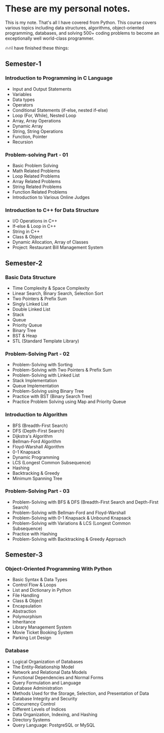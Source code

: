 # These are my personal notes.

This is my note. That's all I have covered from Python. This course covers various topics including data structures, algorithms, object-oriented programming, databases, and solving 500+ coding problems to become an exceptionally well world-class programmer.


🔥🔥I have finished these things:

## Semester-1

### Introduction to Programming in C Language

<ul>
  <li>Input and Output Statements</li>
  <li>Variables</li>
  <li>Data types</li>
  <li>Operators</li>
  <li>Conditional Statements (if-else, nested if-else)</li>
  <li>Loop (For, While), Nested Loop</li>
  <li>Array, Array Operations</li>
  <li>Dynamic Array</li>
  <li>String, String Operations</li>
  <li>Function, Pointer</li>
  <li>Recursion</li>
</ul>


### Problem-solving Part - 01

<ul>
  <li>Basic Problem Solving</li>
  <li>Math Related Problems</li>
  <li>Loop Related Problems</li>
  <li>Array Related Problems</li>
  <li>String Related Problems</li>
  <li>Function Related Problems</li>
  <li>Introduction to Various Online Judges</li>
</ul>


### Introduction to C++ for Data Structure

<ul>
  <li>I/O Operations in C++</li>
  <li>If-else & Loop in C++</li>
  <li>String in C++</li>
  <li>Class & Object</li>
  <li>Dynamic Allocation, Array of Classes</li>
  <li>Project: Restaurant Bill Management System</li>
</ul>


## Semester-2

### Basic Data Structure

<ul>
  <li>Time Complexity & Space Complexity</li>
  <li>Linear Search, Binary Search, Selection Sort</li>
  <li>Two Pointers & Prefix Sum</li>
  <li>Singly Linked List</li>
  <li>Double Linked List</li>
  <li>Stack</li>
  <li>Queue</li>
  <li>Priority Queue</li>
  <li>Binary Tree</li>
  <li>BST & Heap</li>
  <li>STL (Standard Template Library)</li>
</ul>


### Problem-Solving Part - 02

<ul>
  <li>Problem-Solving with Sorting</li>
  <li>Problem-Solving with Two Pointers & Prefix Sum</li>
  <li>Problem-Solving with Linked List</li>
  <li>Stack Implementation</li>
  <li>Queue Implementation</li>
  <li>Problem-Solving using Binary Tree</li>
  <li>Practice with BST (Binary Search Tree)</li>
  <li>Practice Problem Solving using Map and Priority Queue</li>
</ul>


### Introduction to Algorithm

<ul>
  <li>BFS (Breadth-First Search)</li>
  <li>DFS (Depth-First Search)</li>
  <li>Dijkstra's Algorithm</li>
  <li>Bellman-Ford Algorithm</li>
  <li>Floyd-Warshall Algorithm</li>
  <li>0-1 Knapsack</li>
  <li>Dynamic Programming</li>
  <li>LCS (Longest Common Subsequence)</li>
  <li>Hashing</li>
  <li>Backtracking & Greedy</li>
  <li>Minimum Spanning Tree</li>
</ul>


### Problem-Solving Part - 03

<ul>
  <li>Problem-Solving with BFS & DFS (Breadth-First Search and Depth-First Search)</li>
  <li>Problem-Solving with Bellman-Ford and Floyd-Warshall</li>
  <li>Problem-Solving with 0-1 Knapsack & Unbound Knapsack</li>
  <li>Problem-Solving with Variations & LCS (Longest Common Subsequence)</li>
  <li>Practice with Hashing</li>
  <li>Problem-Solving with Backtracking & Greedy Approach</li>
</ul>


## Semester-3

### Object-Oriented Programming With Python

<ul>
  <li>Basic Syntax & Data Types</li>
  <li>Control Flow & Loops</li>
  <li>List and Dictionary in Python</li>
  <li>File Handling</li>
  <li>Class & Object</li>
  <li>Encapsulation</li>
  <li>Abstraction</li>
  <li>Polymorphism</li>
  <li>Inheritance</li>
  <li>Library Management System</li>
  <li>Movie Ticket Booking System</li>
  <li>Parking Lot Design</li>
</ul>


### Database

<ul>
  <li>Logical Organization of Databases</li>
  <li>The Entity-Relationship Model</li>
  <li>Network and Relational Data Models</li>
  <li>Functional Dependencies and Normal Forms</li>
  <li>Query Formulation and Language</li>
  <li>Database Administration</li>
  <li>Methods Used for the Storage, Selection, and Presentation of Data</li>
  <li>Database Integrity and Security</li>
  <li>Concurrency Control</li>
  <li>Different Levels of Indices</li>
  <li>Data Organization, Indexing, and Hashing</li>
  <li>Directory Systems</li>
  <li>Query Language: PostgreSQL or MySQL</li>
</ul>





